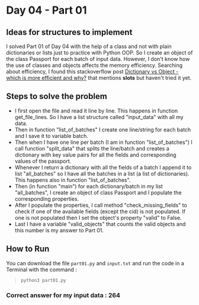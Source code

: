 # Day 04 - Part 01

## Ideas for structures to implement
I solved Part 01 of Day 04 with the help of a class and not with plain dictionaries or lists just to practice with Python OOP. So I create an object of the class Passport for each batch of input data. 
However, I don't know how the use of classes and objects affects the memory efficiency. Searching about efficiency, I found this stackoverflow post [Dictionary vs Object - which is more efficient and why?](https://stackoverflow.com/questions/1336791/dictionary-vs-object-which-is-more-efficient-and-why) that mentions __slots__ but haven't tried it yet.

## Steps to solve the problem
- I first open the file and read it line by line. This happens in function get_file_lines. So I have a list structure called "input_data" with all my data.
- Then in function "list_of_batches" I create one line/string for each batch and I save it to variable batch.
- Then when I have one line per batch (I am in function "list_of_batches") I call function "split_data" that splits the line/batch and creates a dictionary with key value pairs for all the fields and corresponding values of the passport.
- Whenever I return a dictionary with all the fields of a batch I append it to list "all_batches" so I have all the batches in a list (a list of dictionaries). This happens also in function "list_of_batches".
- Then (in function "main") for each dictionary/batch in my list "all_batches", I create an object of class Passport and I populate the corresponding properties.
- After I populate the properties, I call method "check_missing_fields" to check if one of the available fields (except the cid) is not populated. If one is not populated then I set the object's property "valid" to False.
- Last I have a variable "valid_objects" that counts the valid objects and this number is my answer to Part 01.


## How to Run 
You can download the file ```part01.py``` and ```input.txt``` and run the code in a Terminal with the command :

> ```python3 part01.py```


### Correct answer for my input data : 264
